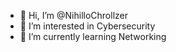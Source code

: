 - 👋 Hi, I’m @NihilloChrollzer
- 👀 I’m interested in Cybersecurity
- 🌱 I’m currently learning Networking

<!---
NihilloChrollzer/NihilloChrollzer is a ✨ special ✨ repository because its `README.md` (this file) appears on your GitHub profile.
You can click the Preview link to take a look at your changes.
--->
